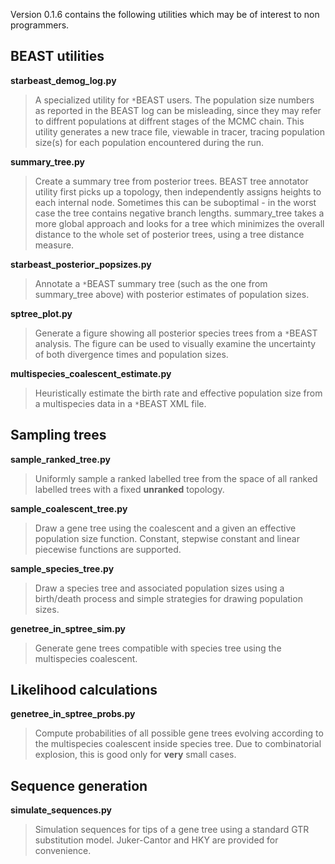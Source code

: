 Version 0.1.6 contains the following utilities which may be of interest to non programmers.

## BEAST utilities ##

**starbeast\_demog\_log.py**

> A specialized utility for `*`BEAST users. The population size numbers as reported in the BEAST log can be misleading, since they may refer to diffrent populations at diffrent stages of the MCMC chain. This utility generates a new trace file, viewable in tracer, tracing population size(s) for each population encountered during the run.

**summary\_tree.py**

> Create a summary tree from posterior trees. BEAST tree annotator utility first picks up a topology, then independently assigns heights to each internal node. Sometimes this can be suboptimal - in the worst case the tree contains negative branch lengths.  summary\_tree takes a more global approach and looks for a tree which minimizes the overall distance to the whole set of posterior trees, using a tree distance measure.

**starbeast\_posterior\_popsizes.py**

> Annotate a `*`BEAST summary tree (such as the one from summary\_tree above) with posterior estimates of population sizes.

**sptree\_plot.py**

> Generate a figure showing all posterior species trees from a `*`BEAST analysis. The figure can be used to visually examine the uncertainty of both divergence times and population sizes.

**multispecies\_coalescent\_estimate.py**

> Heuristically estimate the birth rate and effective population size from a multispecies data in a `*`BEAST XML file.

## Sampling trees ##

**sample\_ranked\_tree.py**

> Uniformly sample a ranked labelled tree from the space of all ranked labelled trees with a fixed **unranked** topology.

**sample\_coalescent\_tree.py**

> Draw a gene tree using the coalescent and a given an effective population size function. Constant, stepwise constant and linear piecewise functions are supported.

**sample\_species\_tree.py**

> Draw a species tree and associated population sizes using a birth/death process and simple strategies for drawing population sizes.

**genetree\_in\_sptree\_sim.py**

> Generate gene trees compatible with species tree using the multispecies coalescent.

## Likelihood calculations ##

**genetree\_in\_sptree\_probs.py**

> Compute probabilities of all possible gene trees evolving according to the multispecies coalescent inside species tree. Due to combinatorial explosion, this is good only for **very** small cases.


## Sequence generation ##

**simulate\_sequences.py**

> Simulation sequences for tips of a gene tree using a standard GTR substitution model. Juker-Cantor and HKY are provided for convenience.